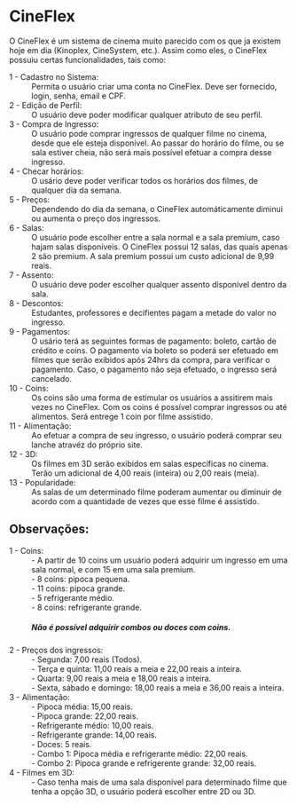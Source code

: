 # CineFlex

<p>
  O CineFlex é um sistema de cinema muito parecido com os que ja existem hoje em dia (Kinoplex, CineSystem, etc.).
  Assim como eles, o CineFlex possuiu certas funcionalidades, tais como:
</p>

<dl>
  <dt> 1 - Cadastro no Sistema: </dt>
  <dd> 
    Permita o usuário criar uma conta no CineFlex. Deve ser fornecido, login, senha, email e CPF.
  </dd>
  
  <dt> 2 - Edição de Perfil: </dt>
  <dd> 
    O usuário deve poder modificar qualquer atributo de seu perfil.
  </dd>
  
  <dt> 3 - Compra de Ingresso: </dt>
  <dd> 
    O usuário pode comprar ingressos de qualquer filme no cinema, desde que ele esteja disponível.
    Ao passar do horário do filme, ou se sala estiver cheia, não será mais possível efetuar a compra desse ingresso.
  </dd>
  
  <dt> 4 - Checar horários: </dt>
  <dd> 
    O usário deve poder verificar todos os horários dos filmes, de qualquer dia da semana.
  </dd>
  
  <dt> 5 - Preços: </dt>
  <dd> 
    Dependendo do dia da semana, o CineFlex automáticamente diminui ou aumenta o preço dos ingressos.
  </dd>
  
  <dt> 6 - Salas: </dt>
  <dd> 
    O usuário pode escolher entre a sala normal e a sala premium, caso hajam salas disponíveis.
	  O CineFlex possui 12 salas, das quais apenas 2 são premium.
    A sala premium possui um custo adicional de 9,99 reais.
  </dd>
  
  <dt> 7 - Assento: </dt>
  <dd> 
    O usuário deve poder escolher qualquer assento disponível dentro da sala.
  </dd>
  
  <dt> 8 - Descontos: </dt>
  <dd> 
    Estudantes, professores e decifientes pagam a metade do valor no ingresso.
  </dd>
  
  <dt> 9 - Pagamentos: </dt>
  <dd> 
    O usário terá as seguintes formas de pagamento: boleto, cartão de crédito e coins.
    O pagamento via boleto so poderá ser efetuado em filmes que serão exibidos após 24hrs da compra, para verificar o pagamento.
    Caso, o pagamento não seja efetuado, o ingresso será cancelado.
  </dd>
  
  <dt> 10 - Coins: </dt>
  <dd> 
    Os coins são uma forma de estimular os usuários a assitirem mais vezes no CineFlex.
	  Com os coins é possível comprar ingressos ou até alimentos.
    Será entrege 1 coin por filme assistido.
  </dd>
  
  <dt> 11 - Alimentação: </dt>
  <dd> 
    Ao efetuar a compra de seu ingresso, o usuário poderá comprar seu lanche atravéz do próprio site.
  </dd>
  
  <dt> 12 - 3D: </dt>
  <dd> 
    Os filmes em 3D serão exibidos em salas específicas no cinema.
    Terão um adicional de 4,00 reais (inteira) ou 2,00 reais (meia).
  </dd>
  
  <dt> 13 - Popularidade: </dt>
  <dd> 
    As salas de um determinado filme poderam aumentar ou diminuir de acordo com a quantidade de vezes que esse filme é assistido.
  </dd>
</dl>


## Observações:


<dl>
  <dt> 1 - Coins: </dt>
  <dd>
	- A partir de 10 coins um usuário poderá adquirir um ingresso em uma sala normal, e com 15 em uma sala premium. <br>
	- 8 coins: pipoca pequena. <br>
	- 11 coins: pipoca grande. <br>
	- 5 refrigerante médio.    <br>
	- 8 coins: refrigerante grande.
	<h5> Não é possível adquirir combos ou doces com coins. </h5>
  </dd>
  
  <dt> 2 - Preços dos ingressos: </dt>
  <dd>
	  - Segunda: 7,00 reais (Todos). <br>
	  - Terça e quinta: 11,00 reais a meia e 22,00 reais a inteira. <br>
	  - Quarta: 9,00 reais a meia e 18,00 reais a inteira. <br>
	  - Sexta, sábado e domingo: 18,00 reais a meia e 36,00 reais a inteira. <br>
  </dd>
  
  <dt> 3 - Alimentação: </dt>
  <dd>
	- Pipoca média: 15,00 reais. <br>
	- Pipoca grande: 22,00 reais. <br>
	- Refrigerante médio: 10,00 reais. <br>
	- Refrigerante grande: 14,00 reais. <br>
	- Doces: 5 reais.<br>
	- Combo 1: Pipoca média e refrigerante médio: 22,00 reais. <br>
	- Combo 2: Pipoca grande e refrigerente grande: 32,00 reais.
  </dd>
  
  <dt> 4 - Filmes em 3D: </dt>
  <dd>
	 - Caso tenha mais de uma sala disponível para determinado filme que tenha a opção 3D, o usuário poderá escolher entre 2D ou 3D.
  </dd>
</dl>
